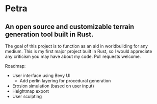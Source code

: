 # Petra

## An open source and customizable terrain generation tool built in Rust.

The goal of this project is to function as an aid in worldbuilding for any medium. This is my first major project built in Rust, so I would appreciate any criticism you may have about my code. Pull requests welcome.

Roadmap:
- User interface using Bevy UI
    - Add perlin layering for procedural generation
- Erosion simulation (based on user input)
- Heightmap export
- User sculpting